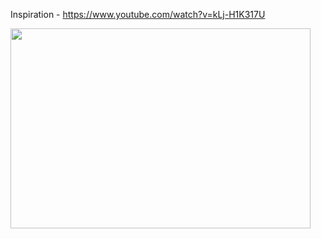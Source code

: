 Inspiration - https://www.youtube.com/watch?v=kLj-H1K317U

<img src="https://media.giphy.com/media/mdWIEHLFMj7Nqf8AwI/giphy.gif" width="480" height="320">
